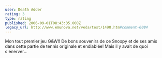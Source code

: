 ```yaml
---
user: Death Adder
rating: 3
type: rating
published: 2006-09-01T08:43:35.000Z
legacy_url: http://www.emunova.net/veda/test/1490.htm#comment-6084
---
```

Mon tout premier jeu G&W!! De bons souvenirs de ce Snoopy et de ses amis dans cette partie de tennis originale et endiablée! Mais il y avait de quoi s'énerver...